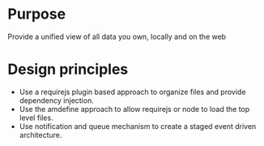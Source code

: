 # Purpose
Provide a unified view of all data you own, locally and on the web

# Design principles
* Use a requirejs plugin based approach to organize files and provide dependency injection.
* Use the amdefine approach to allow requirejs or node to load the top level files.
* Use notification and queue mechanism to create a staged event driven architecture.
